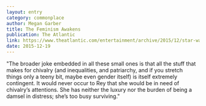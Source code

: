 ```yaml
---
layout: entry
category: commonplace
author: Megan Garber
title: The Feminism Awakens
publication: The Atlantic
link: https://www.theatlantic.com/entertainment/archive/2015/12/star-wars-the-feminism-awakens/420843/
date: 2015-12-19
---
```


"The broader joke embedded in all these small ones is that all the stuff that makes for chivalry (and inequalities, and patriarchy, and if you stretch things only a teeny bit, maybe even gender itself) is itself extremely contingent. It would never occur to Rey that she would be in need of chivalry’s attentions. She has neither the luxury nor the burden of being a damsel in distress; she’s too busy surviving."
 
 
